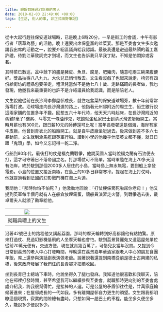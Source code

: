 ```yaml
---
title: 親眼目睹過幻影機的男人
date: 2018-02-03 22:49:00 +08:00
tags: [生活, 別人的事, 非正式田野筆記]

---
```


  
  
  
從中大起行趕往保安道球場時，已是晚上6時20分。一早是街工的會議，中午有影行者「落草為藝」的活動，晚上還要出席保皇黨的盆菜宴。那是互委會文生多次邀請我出席的活動之一，說要介紹區議員給我認識。最後我還是避過最熱鬧的義工嘉許禮，待劉江華致詞完才到場，而文生也告訴我只早我丁點，不知是怕悶抑或客套。  
  
其時菜已數巡，盆中餘下的盡是豬皮、魚旦、腐足、肥豬肉，隨意吃兩三碗果腹便好。獎品抽得八八九九，大伙兒已悄悄散去。文生看沒戲了也起來說走，椅旁有四份給街坊的禮品包要帶走，粗活兒當然不是他七八十歲、走路蹣跚的長者做，我也發現，他邀我來最重要的也許不是介紹議員給我認識，而是陪陪老人。  
  
文生說他從前在長沙灣李鄭屋邨成長，就住吃盆菜的保安道球場旁，數十年前常常落場打波。沿球場走向長沙灣道的路上，他指著元州邨附近的周生生、恒生銀行說這兩家舖的位置多年不變。回想五六十年代時，他天天六時起床，在長沙灣附近的粥舖1毫子1碗粥、斗零又一條油炸鬼，吃飽就坐私家巴士到清水灣遊艇廠開工，當時月薪也有300元，跟日薪10元的師傅還可比呢！當年長發邨還是個海，海岸有家牛皮廠，他曾到青衣北的船廠開工，就是自牛皮廠坐艇過去。後來做到差不多六七暴動前，文生就到添馬艦跟英軍行船。讀到小學的他幾乎什麼英文都不懂，就日日跟「鬼頭」學，如今又忘記得一乾二淨。  
  
行船到80年代，最後打的仗是福克蘭戰爭，他說英國人當時說福克蘭有石油便去打，這才可守著日不落帝國之名。打那場仗可不簡單，當時軍艦在海上70多天沒有泊岸，終於駛到那個2000多人居住的小島，當時島上無水無電，要到船上拿發電影。小島的位置又接近南極，在島上的10多日非常寒冷。提起在海上打仗時，他就提過看到法國的幻影戰鬥機在海上片過。  
  
我問他：「那時你怕不怕死？」他激動地回說：「打仗梗係驚死啦屌你老母！」他又提到英軍每半個月就有人在船倉放煙霧蛋，讓船員演習走火警。到戰爭過去後，戴卓爾夫人就頒了勳章給他。  
  
| [![](https://2.bp.blogspot.com/-RwWOw3LhqbY/WnXLr6kh-7I/AAAAAAAAF6A/mTyCK3SinHEeI4Hpe5n0UFnEEOsPoQKNACLcBGAs/s400/IMG_3553.jpg)](https://2.bp.blogspot.com/-RwWOw3LhqbY/WnXLr6kh-7I/AAAAAAAAF6A/mTyCK3SinHEeI4Hpe5n0UFnEEOsPoQKNACLcBGAs/s1600/IMG%5F3553.jpg) |
| -------------------------------------------------------------------------------------------------------------------------------------------------------------------------------------------------------------------------------------------------------------- |
| 就職典禮上的文生                                                                                                                                                                                                                                                       |

  
沿著42號巴士的路程他又講起荔園，那時的摩天輪轉到好高都讓他有點怕驚。原來打過仗、見過幻影機低飛的人坐摩天輪也會怕。駛到荔景賢麗苑又道這屋苑單位從前70萬元便有，交通方便，現在就賣幾百萬了，可惜兒女當年沒買。又提到今日常到荔景的老人中心打發時間，昨晚還在荔景嘉年華酒家跟老人中心的朋友食團年飯，席上還參與演話劇表演做老爺。說著說著還提到南橋從前是德士古興建的私橋，後來政府發展了我們住的長青邨才把橋收回。  
  
坐到長青巴士總站下車時，他說坐得久了腿也發麻。我知道他很喜歡和我聊天，陪他在邨裡打發時間，甚至希望我可以繼續參與互委會。就職那時更向別的互委會處處介紹我，誇我很幫得忙，是接棒的人選。可是公屋的矛盾卻往往是，廿萬家庭輪候著進來；在屋邨成長的一代如我，多有離開屋邨自力更生的頒望。文生跟我都明瞭這個現實，寂寞的間隙總有盡時，只想如同一趟巴士的車程，能坐多久便坐多久，能說多少便說多少。  
  
  

